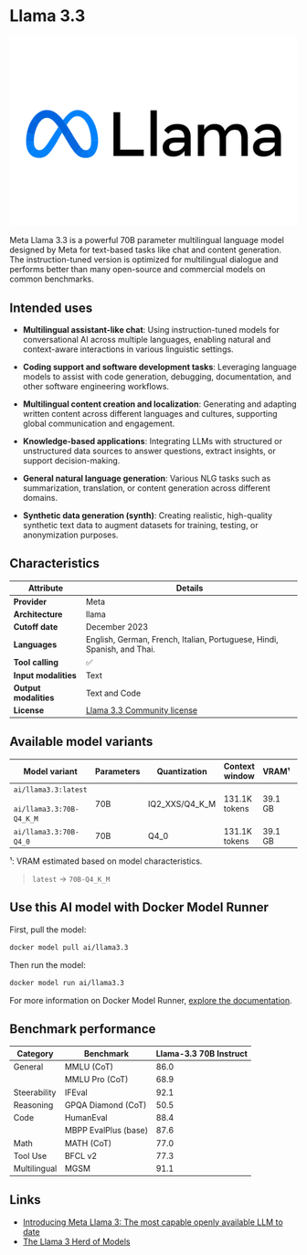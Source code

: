 # Llama 3.3

![logo](https://github.com/docker/model-cards/raw/refs/heads/main/logos/meta-280x184-overview@2x.svg)

Meta Llama 3.3 is a powerful 70B parameter multilingual language model designed by Meta for text-based tasks like chat and content generation. The instruction-tuned version is optimized for multilingual dialogue and performs better than many open-source and commercial models on common benchmarks.

## Intended uses

- **Multilingual assistant-like chat**: Using instruction-tuned models for conversational AI across multiple languages, enabling natural and context-aware interactions in various linguistic settings.

- **Coding support and software development tasks**: Leveraging language models to assist with code generation, debugging, documentation, and other software engineering workflows.

- **Multilingual content creation and localization**: Generating and adapting written content across different languages and cultures, supporting global communication and engagement.

- **Knowledge-based applications**: Integrating LLMs with structured or unstructured data sources to answer questions, extract insights, or support decision-making.

- **General natural language generation**: Various NLG tasks such as summarization, translation, or content generation across different domains.

- **Synthetic data generation (synth)**: Creating realistic, high-quality synthetic text data to augment datasets for training, testing, or anonymization purposes.

## Characteristics

| Attribute             | Details        |
|---------------------- |----------------|
| **Provider**          | Meta           |
| **Architecture**      | llama          |
| **Cutoff date**       | December 2023  |
| **Languages**         | English, German, French, Italian, Portuguese, Hindi, Spanish, and Thai.|
| **Tool calling**      | ✅             |
| **Input modalities**  | Text           |
| **Output modalities** | Text and Code  |
| **License**           | [Llama 3.3 Community license](https://github.com/meta-llama/llama-models/blob/main/models/llama3_3/LICENSE)     |

## Available model variants

| Model variant | Parameters | Quantization | Context window | VRAM¹ | Size |
|---------------|------------|--------------|----------------|------|-------|
| `ai/llama3.3:latest`<br><br>`ai/llama3.3:70B-Q4_K_M` | 70B | IQ2_XXS/Q4_K_M | 131.1K tokens | 39.1 GB | 39.59 GiB |
| `ai/llama3.3:70B-Q4_0` | 70B | Q4_0 | 131.1K tokens | 39.1 GB | 37.22 GiB |

¹: VRAM estimated based on model characteristics.

> `latest` → `70B-Q4_K_M`

## Use this AI model with Docker Model Runner

First, pull the model:

```bash
docker model pull ai/llama3.3
```

Then run the model:

```bash
docker model run ai/llama3.3
```

For more information on Docker Model Runner, [explore the documentation](https://docs.docker.com/desktop/features/model-runner/).

## Benchmark performance

| Category     | Benchmark                | Llama-3.3 70B Instruct |
|--------------|--------------------------|------------------------|
| General      | MMLU (CoT)               | 86.0                   |
|              | MMLU Pro (CoT)           | 68.9                   |
| Steerability | IFEval                   | 92.1                   |
| Reasoning    | GPQA Diamond (CoT)       | 50.5                   |
| Code         | HumanEval                | 88.4                   |
|              | MBPP EvalPlus (base)     | 87.6                   |
| Math         | MATH (CoT)               | 77.0                   |
| Tool Use     | BFCL v2                  | 77.3                   |
| Multilingual | MGSM                     | 91.1                   |

## Links
- [Introducing Meta Llama 3: The most capable openly available LLM to date](https://ai.meta.com/blog/meta-llama-3/)
- [The Llama 3 Herd of Models](https://arxiv.org/pdf/2407.21783)
